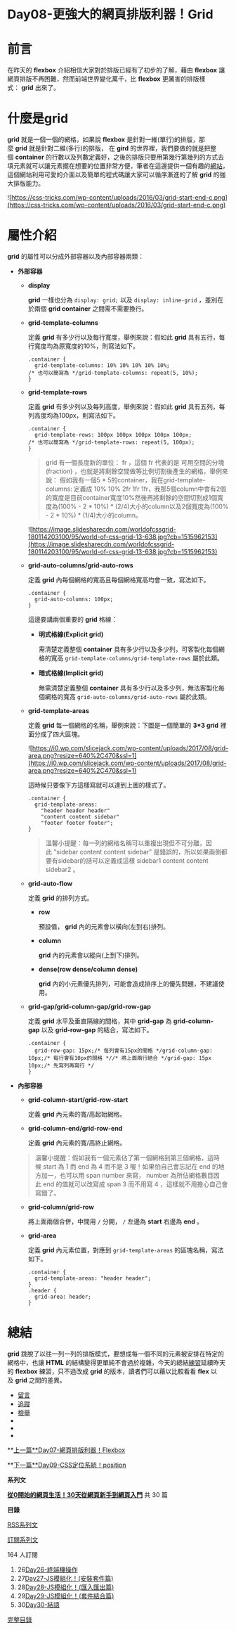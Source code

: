 # Day08-更強大的網頁排版利器！Grid

# **前言**

在昨天的 **flexbox** 介紹相信大家對於排版已經有了初步的了解，藉由 **flexbox** 讓網頁排版不再困難，然而前端世界變化萬千，比 **flexbox** 更厲害的排版樣式： **grid** 出來了。

# **什麼是grid**

**grid** 就是一個一個的網格，如果說 **flexbox** 是針對一維(單行)的排版，那麼 **grid** 就是針對二維(多行)的排版， 在 **gird** 的世界裡，我們要做的就是把整個 **container** 的行數以及列數定義好，之後的排版只要用第幾行第幾列的方式去填元素就可以讓元素擺在想要的位置非常方便，筆者在這邊提供一個有趣的[網站](http://cssgridgarden.com/)，這個網站利用可愛的介面以及簡單的程式碼讓大家可以循序漸進的了解 **grid** 的強大排版能力。

![https://css-tricks.com/wp-content/uploads/2016/03/grid-start-end-c.png](https://css-tricks.com/wp-content/uploads/2016/03/grid-start-end-c.png)

# **屬性介紹**

**grid** 的屬性可以分成外部容器以及內部容器兩類：

- **外部容器**
    - **display**
        
        **grid** 一樣也分為 `display: grid;` 以及 `display: inline-grid` ，差別在於兩個 **grid container** 之間需不需要換行。
        
    - **grid-template-columns**
        
        定義 **grid** 有多少行以及每行寬度，舉例來說：假如此 **grid** 具有五行，每行寬度均為原寬度的10%，則寫法如下。
        
        ```
        .container {
          grid-template-columns: 10% 10% 10% 10% 10%;
        /* 也可以簡寫為 */grid-template-columns: repeat(5, 10%);
        }
        
        ```
        
    - **grid-template-rows**
        
        定義 **grid** 有多少列以及每列高度，舉例來說：假如此 **grid** 具有五列，每列高度均為100px，則寫法如下。
        
        ```
        .container {
          grid-template-rows: 100px 100px 100px 100px 100px;
        /* 也可以簡寫為 */grid-template-rows: repeat(5, 100px);
        }
        
        ```
        
        > grid 有一個長度新的單位： fr ，這個 fr 代表的是 可用空間的分塊(fraction) ，也就是將剩餘空間做等比例切割後產生的網格，舉例來說： 假如我有一個5 * 5的container，我在grid-template-columns: 定義成 10% 10% 2fr 1fr 1fr，我那5個column中會有2個的寬度是目前container寬度10%然後再將剩餘的空間切割成1個寬度為(100% - 2 * 10%) * (2/4)大小的column以及2個寬度為(100% - 2 * 10%) * (1/4)大小的column。
        > 
        
        ![https://image.slidesharecdn.com/worldofcssgrid-180114203100/95/world-of-css-grid-13-638.jpg?cb=1515962153](https://image.slidesharecdn.com/worldofcssgrid-180114203100/95/world-of-css-grid-13-638.jpg?cb=1515962153)
        
    - **grid-auto-columns/grid-auto-rows**
        
        定義 **grid** 內每個網格的寬高且每個網格寬高均會一致，寫法如下。
        
        ```
        .container {
          grid-auto-columns: 100px;
        }
        
        ```
        
        這邊要講兩個重要的 **grid** 格線：
        
        - **明式格線(Explicit grid)**
            
            需清楚定義整個 **container** 具有多少行以及多少列，可客製化每個網格的寬高 `grid-template-columns/grid-template-rows` 屬於此類。
            
        - **暗式格線(Implicit grid)**
            
            無需清楚定義整個 **container** 具有多少行以及多少列，無法客製化每個網格的寬高 `grid-auto-columns/grid-auto-rows` 屬於此類。
            
    - **grid-template-areas**
        
        定義 **grid** 每一個網格的名稱，舉例來說：下圖是一個簡單的 **3*3 grid** 裡面分成了四大區塊。
        
        ![https://i0.wp.com/slicejack.com/wp-content/uploads/2017/08/grid-area.png?resize=640%2C470&ssl=1](https://i0.wp.com/slicejack.com/wp-content/uploads/2017/08/grid-area.png?resize=640%2C470&ssl=1)
        
        這時候只要像下方這樣寫就可以達到上圖的樣式了。
        
        ```
        .container {
          grid-template-areas:
            "header header header"
            "content content sidebar"
            "footer footer footer";
        }
        
        ```
        
        > 溫馨小提醒：每一列的網格名稱可以重複出現但不可分離，因此 "sidebar content content sidebar" 是錯誤的，所以如果兩側都要有sidebar的話可以定義成這樣 sidebar1 content content sidebar2 。
        > 
    - **grid-auto-flow**
        
        定義 **grid** 的排列方式。
        
        - **row**
            
            預設值， **grid** 內的元素會以橫向(左到右)排列。
            
        - **column**
            
            **grid** 內的元素會以縱向(上到下)排列。
            
        - **dense(row dense/column dense)**
            
            **grid** 內的小元素優先排列，可能會造成排序上的優先問題，不建議使用。
            
    - **grid-gap/grid-column-gap/grid-row-gap**
        
        定義 **grid** 水平及垂直隔線的間格，其中 **grid-gap** 為 **grid-column-gap** 以及 **grid-row-gap** 的結合，寫法如下。
        
        ```
        .container {
          grid-row-gap: 15px;/* 每列會有15px的間格 */grid-column-gap: 10px;/* 每行會有10px的間格 *//* 將上面兩行結合 */grid-gap: 15px 10px;/* 先寫列再寫行 */
        }
        
        ```
        
- **內部容器**
    - **grid-column-start/grid-row-start**
        
        定義 **grid** 內元素的寬/高起始網格。
        
    - **grid-column-end/grid-row-end**
        
        定義 **grid** 內元素的寬/高終止網格。
        
    
    > 溫馨小提醒：假如我有一個元素佔了第一個網格到第三個網格，這時候 start 為 1 而 end 為 4 而不是 3 喔！如果怕自己會忘記在 end 的地方加一，也可以用 span number 來寫， number 為所佔網格數目因此 end 的值就可以改寫成 span 3 而不用寫 4 ，這樣就不用擔心自己會寫錯了。
    > 
    - **grid-column/grid-row**
        
        將上面兩個合併，中間用 `/` 分開， `/` 左邊為 **start** 右邊為 **end** 。
        
    - **grid-area**
        
        定義 **grid** 內元素位置，對應到 `grid-template-areas` 的區塊名稱，寫法如下。
        
        ```
        .container {
          grid-template-areas: "header header";
        }
        .header {
          grid-area: header;
        }
        
        ```
        

# **總結**

**grid** 跳脫了以往一列一列的排版模式，要想成每一個不同的元素被安排在特定的網格中，也讓 **HTML** 的結構變得更單純不會過於複雜，今天的總結[練習](https://codepen.io/Andy-Chen/pen/ZqvGzE)延續昨天的 **flexbox** 練習，只不過改成 **grid** 的版本，讀者們可以藉以比較看看 **flex** 以及 **grid** 之間的差異。

- [留言](https://ithelp.ithome.com.tw/articles/10204380#reply)
- [追蹤](https://ithelp.ithome.com.tw/users/login)
- [檢舉](https://ithelp.ithome.com.tw/users/login)
- 
- 
- 

**[上一篇**Day07-網頁排版利器！Flexbox](https://ithelp.ithome.com.tw/articles/10204061)

**[下一篇**Day09-CSS定位系統！position](https://ithelp.ithome.com.tw/articles/10204689)

**系列文**

**[從0開始的網頁生活！30天從網頁新手到網頁入門](https://ithelp.ithome.com.tw/users/20111948/ironman/1776)** 共 30 篇

**目錄**

[RSS系列文](https://ithelp.ithome.com.tw/rss/series/1776)

[訂閱系列文](https://ithelp.ithome.com.tw/users/login)

164 人訂閱

1. 26[Day26-終端機操作](https://ithelp.ithome.com.tw/articles/10209142)
2. 27[Day27-JS模組化！(安裝套件篇)](https://ithelp.ithome.com.tw/articles/10209326)
3. 28[Day28-JS模組化！(匯入匯出篇)](https://ithelp.ithome.com.tw/articles/10209508)
4. 29[Day29-JS模組化！(套件結合篇)](https://ithelp.ithome.com.tw/articles/10209683)
5. 30[Day30-結語](https://ithelp.ithome.com.tw/articles/10209831)

[完整目錄](https://ithelp.ithome.com.tw/users/20111948/ironman/1776)